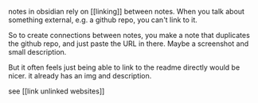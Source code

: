 notes in obsidian rely on [[linking]] between notes.
When you talk about something external, e.g. a github repo, you can't link to it.

So to create connections between notes, you make a note that duplicates the github repo, and just paste the URL in there. Maybe a screenshot and small description.

But it often feels just being able to link to the readme directly would be nicer. it already has an img and description.

see [[link unlinked websites]]
